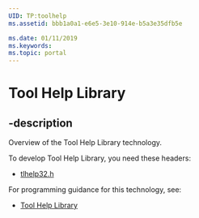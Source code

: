 ```yaml
---
UID: TP:toolhelp
ms.assetid: bbb1a0a1-e6e5-3e10-914e-b5a3e35dfb5e

ms.date: 01/11/2019
ms.keywords: 
ms.topic: portal
---
```


# Tool Help Library

## -description

Overview of the Tool Help Library technology.

To develop Tool Help Library, you need these headers:

 * [tlhelp32.h](../tlhelp32/index.md)

For programming guidance for this technology, see:
* [Tool Help Library](/windows/desktop/toolhelp)

